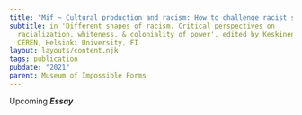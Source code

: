 ```yaml
---
title: "Mif ~ Cultural production and racism: How to challenge racist structures"
subtitle: in 'Different shapes of racism. Critical perspectives on
  racialization, whiteness, & coloniality of power', edited by Keskinen, Suvi.
  CEREN, Helsinki University, FI
layout: layouts/content.njk
tags: publication
pubdate: "2021"
parent: Museum of Impossible Forms
---
```

Upcoming ***Essay***